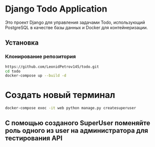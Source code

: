 # Django Todo Application

Это проект Django для управления задачами Todo, использующий PostgreSQL в качестве базы данных и Docker для контейнеризации.


## Установка

### Клонирование репозитория

```bash
https://github.com/LeonidPetrov145/todo.git
cd todo
docker-compose up --build -d
```
# Создать новый терминал
```bash
docker-compose exec -it web python manage.py createsuperuser
```
## С помощью созданого SuperUser поменяйте роль одного из user на администратора для тестирования API
